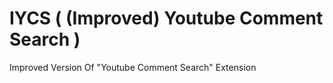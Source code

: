 # IYCS ( (Improved) Youtube Comment Search )
Improved Version Of "Youtube Comment Search" Extension
